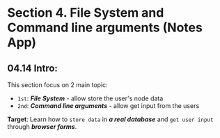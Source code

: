 # Section 4. File System and Command line arguments (Notes App)

## 04.14 Intro:

This section focus on 2 main topic:

- `1st`: **_File System_** - allow store the user's node data
- `2nd`: **_Command line arguments_** - allow get input from the users

**Target**: Learn how to `store data` in **_a real database_** and `get user input` through **_browser forms_**.
